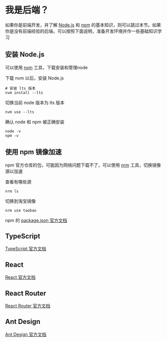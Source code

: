 # 我是后端？

如果你是前端开发，并了解 [Node.js](https://nodejs.org/zh-cn) 和 [npm](https://www.npmjs.com/) 的基本知识，则可以跳过本节。如果你是没有前端经验的后端，可以按照下面说明，准备开发环境并作一些基础知识学习

## 安装 Node.js

可以使用 [nvm](https://github.com/nvm-sh/nvm) 工具，下载安装和管理node

下载 nvm 以后，安装 Node.js

```shell
# 安装 lts 版本
nvm install --lts
```

切换当前 node 版本为 lts 版本

```shell
nvm use --lts
```

确认 node 和 npm 被正确安装

```shell
node -v
npm -v
```

## 使用 npm 镜像加速

npm 官方仓库的包，可能因为网络问题下载不了，可以使用 [nrm](https://github.com/Pana/nrm) 工具，切换镜像源以加速

查看有哪些源

```shell
nrm ls
```

切换到淘宝镜像

```shell
nrm use taobao
```

npm 的 [package.json 官方文档](https://docs.npmjs.com/cli/v10/configuring-npm/package-json)

## TypeScript

[TypeScript 官方文档](https://www.typescriptlang.org/docs/handbook/typescript-from-scratch.html)

## React

[React 官方文档](https://zh-hans.react.dev/learn)

## React Router

[React Router 官方文档](https://reactrouter.com/en/main)

## Ant Design

[Ant Design 官方文档](https://ant.design/components/overview-cn)
